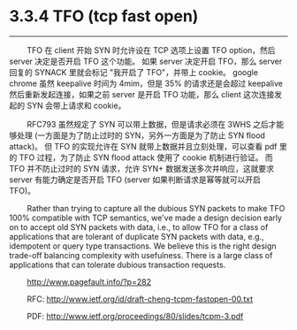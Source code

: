 # 3.3.4 TFO (tcp fast open)
***

&emsp;&emsp;
TFO 在 client 开始 SYN 时允许设在 TCP 选项上设置 TFO option，然后 server 决定是否开启 TFO 这个功能。
如果 server 决定开启 TFO，那么 server 回复的 SYNACK 里就会标记 "我开启了 TFO"，并带上 cookie。
google chrome 虽然 keepalive 时间为 4mim，但是 35% 的请求还是会超过 keepalive 然后重新发起连接，如果之前 server 是开启 TFO 功能，那么 client 这次连接发起的 SYN 会带上请求和 cookie。

&emsp;&emsp;
RFC793 虽然规定了 SYN 可以带上数据，但是请求必须在 3WHS 之后才能够处理 (一方面是为了防止过时的 SYN，另外一方面是为了防止 SYN flood attack)。
但 TFO 的实现允许在 SYN 就带上数据并且立刻处理，可以查看 pdf 里的 TFO 过程，为了防止 SYN flood attack 使用了 cookie 机制进行验证。
而 TFO 并不防止过时的 SYN 请求，允许 SYN+ 数据发送多次并响应，这就要求 server 有能力确定是否开启 TFO (server 如果判断请求是幂等就可以开启 TFO)。

&emsp;&emsp;
Rather than trying to capture all the dubious SYN packets to make TFO 100% compatible with TCP semantics, we've made a design decision early on to accept old SYN packets with data, i.e., to allow TFO for a class of applications that are tolerant of duplicate SYN packets with data, e.g., idempotent or query type transactions. We believe this is the right design trade-off balancing complexity with usefulness. There is a large class of applications that can tolerate dubious transaction requests.

&emsp;&emsp;
http://www.pagefault.info/?p=282

&emsp;&emsp;
RFC: http://www.ietf.org/id/draft-cheng-tcpm-fastopen-00.txt

&emsp;&emsp;
PDF: http://www.ietf.org/proceedings/80/slides/tcpm-3.pdf